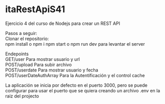 # itaRestApiS41
  
Ejercicio 4 del curso de Nodejs para crear un REST API  

Pasos a seguir:  
Clonar el repositorio:  
npm install o npm i
npm start o npm run dev para levantar el server

Endepoints  
GET/user Para mostrar  usuario y url  
POST/upload Para subir archivo    
POST/userdate Para mostrar usuario y fecha   
POST/userDateAuthArray Para la Autentificación y el control cache    
  
La aplicación se inicia por defecto en el puerto 3000, pero se puede configurar para usar el puerto que se quiera creando un archivo .env en la raiz del projecto    


 
